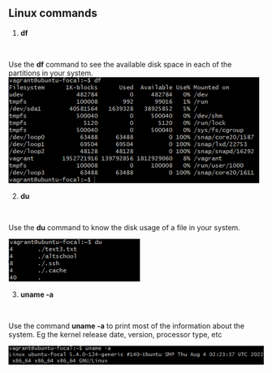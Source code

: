 ## Linux commands
 
1. **df**
<br> 

Use the **df** command to see the available disk space in each of the partitions in your system.
![df](df.png "df")

2. **du**
<br>

Use the **du** command to know the disk usage of a file in your system.

![du](du.png "du") 

3. **uname -a**
<br>


Use the command **uname -a** to print most of the information about the system. Eg the kernel release date, version, processor type, etc

![uname -a](uname%20-a.png "uname -a")

